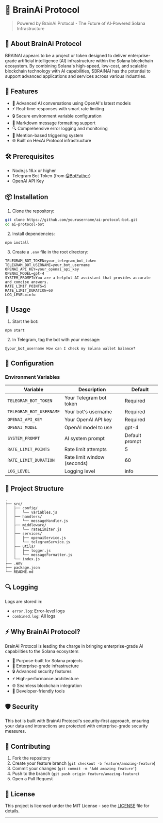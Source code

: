 # 🤖 BrainAi Protocol 

> Powered by BrainAi Protocol - The Future of AI-Powered Solana Infrastructure


## 🌟 About BrainAi Protocol

BRAINAI appears to be a project or token designed to deliver enterprise-grade artificial intelligence (AI) infrastructure within the Solana blockchain ecosystem. By combining Solana's high-speed, low-cost, and scalable blockchain technology with AI capabilities, $BRAINAI has the potential to support advanced applications and services across various industries.

## 🚀 Features

- 🧠 Advanced AI conversations using OpenAI's latest models
- ⚡ Real-time responses with smart rate limiting
- 🔒 Secure environment variable configuration
- 📝 Markdown message formatting support
- 🔍 Comprehensive error logging and monitoring
- 🎯 Mention-based triggering system
- 🌐 Built on HexAi Protocol infrastructure

## 🛠️ Prerequisites

- Node.js 16.x or higher
- Telegram Bot Token (from [@BotFather](https://t.me/BotFather))
- OpenAI API Key

## 📦 Installation

1. Clone the repository:
```bash
git clone https://github.com/yourusername/ai-protocol-bot.git
cd ai-protocol-bot
```

2. Install dependencies:
```bash
npm install
```

3. Create a `.env` file in the root directory:
```env
TELEGRAM_BOT_TOKEN=your_telegram_bot_token
TELEGRAM_BOT_USERNAME=your_bot_username
OPENAI_API_KEY=your_openai_api_key
OPENAI_MODEL=gpt-4
SYSTEM_PROMPT=You are a helpful AI assistant that provides accurate and concise answers.
RATE_LIMIT_POINTS=5
RATE_LIMIT_DURATION=60
LOG_LEVEL=info
```

## 🚀 Usage

1. Start the bot:
```bash
npm start
```

2. In Telegram, tag the bot with your message:
```
@your_bot_username How can I check my Solana wallet balance?
```

## 🔧 Configuration

### Environment Variables

| Variable | Description | Default |
|----------|-------------|---------|
| `TELEGRAM_BOT_TOKEN` | Your Telegram bot token | Required |
| `TELEGRAM_BOT_USERNAME` | Your bot's username | Required |
| `OPENAI_API_KEY` | Your OpenAI API key | Required |
| `OPENAI_MODEL` | OpenAI model to use | gpt-4 |
| `SYSTEM_PROMPT` | AI system prompt | Default prompt |
| `RATE_LIMIT_POINTS` | Rate limit attempts | 5 |
| `RATE_LIMIT_DURATION` | Rate limit window (seconds) | 60 |
| `LOG_LEVEL` | Logging level | info |

## 📁 Project Structure

```
.
├── src/
│   ├── config/
│   │   └── variables.js
│   ├── handlers/
│   │   └── messageHandler.js
│   ├── middleware/
│   │   └── rateLimiter.js
│   ├── services/
│   │   ├── openaiService.js
│   │   └── telegramService.js
│   ├── utils/
│   │   ├── logger.js
│   │   └── messageFormatter.js
│   └── index.js
├── .env
├── package.json
└── README.md
```

## 🔍 Logging

Logs are stored in:
- `error.log`: Error-level logs
- `combined.log`: All logs

## ⚡ Why BrainAi Protocol?

BrainAi Protocol is leading the charge in bringing enterprise-grade AI capabilities to the Solana ecosystem:

- 🎯 Purpose-built for Solana projects
- 💪 Enterprise-grade infrastructure
- 🔒 Advanced security features
- ⚡ High-performance architecture
- 🌐 Seamless blockchain integration
- 🤝 Developer-friendly tools



## 🛡️ Security

This bot is built with BrainAi Protocol's security-first approach, ensuring your data and interactions are protected with enterprise-grade security measures.

## 🤝 Contributing

1. Fork the repository
2. Create your feature branch (`git checkout -b feature/amazing-feature`)
3. Commit your changes (`git commit -m 'Add amazing feature'`)
4. Push to the branch (`git push origin feature/amazing-feature`)
5. Open a Pull Request

## 📄 License

This project is licensed under the MIT License - see the [LICENSE](LICENSE) file for details.

---

